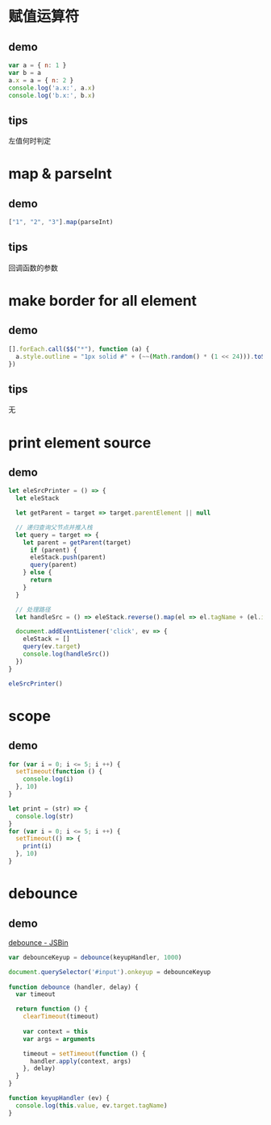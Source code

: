 # 赋值运算符
  ## demo
  ``` javascript
  var a = { n: 1 }
  var b = a
  a.x = a = { n: 2 }
  console.log('a.x:', a.x)
  console.log('b.x:', b.x)
  ```
  ## tips
  左值何时判定

# map & parseInt
  ## demo
  ``` javascript
  ["1", "2", "3"].map(parseInt)
  ```
  ## tips
  回调函数的参数

# make border for all element
  ## demo
  ``` javascript
  [].forEach.call($$("*"), function (a) {
    a.style.outline = "1px solid #" + (~~(Math.random() * (1 << 24))).toString(16)
  })
  ```
  ## tips
  无

# print element source
  ## demo
  ``` javascript
  let eleSrcPrinter = () => {
    let eleStack

    let getParent = target => target.parentElement || null

    // 递归查询父节点并推入栈
    let query = target => {
      let parent = getParent(target)
        if (parent) {
        eleStack.push(parent)
        query(parent)
      } else {
        return
      }
    }

    // 处理路径
    let handleSrc = () => eleStack.reverse().map(el => el.tagName + (el.id ? `#${el.id}` : '') + (el.className ? `.${el.className.replace(/\s/gi, '.')}` : '')).join(' -> ')

    document.addEventListener('click', ev => {
      eleStack = []
      query(ev.target)
      console.log(handleSrc())
    })
  }

  eleSrcPrinter()
  ```

# scope
  ## demo
  ``` javascript
  for (var i = 0; i <= 5; i ++) {
    setTimeout(function () {
      console.log(i)
    }, 10)
  }

  let print = (str) => {
    console.log(str)
  }
  for (var i = 0; i <= 5; i ++) {
    setTimeout(() => {
      print(i)
    }, 10)
  }
  ```

# debounce
  ## demo
  [debounce - JSBin](https://jsbin.com/juniniz/1/edit?html,js,output)
  ``` javascript
  var debounceKeyup = debounce(keyupHandler, 1000)

  document.querySelector('#input').onkeyup = debounceKeyup
    
  function debounce (handler, delay) {
    var timeout

    return function () {
      clearTimeout(timeout)
      
      var context = this
      var args = arguments

      timeout = setTimeout(function () {
        handler.apply(context, args)
      }, delay)
    }
  }

  function keyupHandler (ev) {
    console.log(this.value, ev.target.tagName)
  }
  ```


